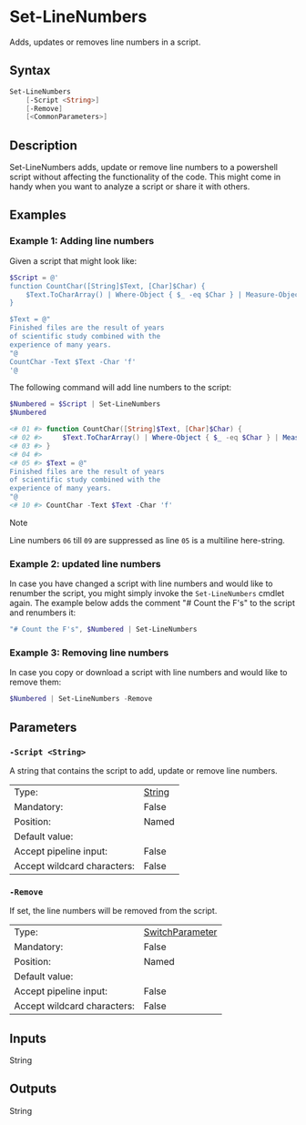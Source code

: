<!-- MarkdownLint-disable MD033 -->
# Set-LineNumbers

Adds, updates or removes line numbers in a script.

## Syntax

```PowerShell
Set-LineNumbers
    [-Script <String>]
    [-Remove]
    [<CommonParameters>]
```

## Description

Set-LineNumbers adds, update or remove line numbers to a powershell script
without affecting the functionality of the code.
This might come in handy when you want to analyze a script or share it with others.

## Examples

### Example 1: Adding line numbers


Given a script that might look like:

```PowerShell
$Script = @'
function CountChar([String]$Text, [Char]$Char) {
    $Text.ToCharArray() | Where-Object { $_ -eq $Char } | Measure-Object | Select-Object -ExpandProperty Count
}

$Text = @"
Finished files are the result of years
of scientific study combined with the
experience of many years.
"@
CountChar -Text $Text -Char 'f'
'@
```

The following command will add line numbers to the script:

```PowerShell
$Numbered = $Script | Set-LineNumbers
$Numbered

<# 01 #> function CountChar([String]$Text, [Char]$Char) {
<# 02 #>     $Text.ToCharArray() | Where-Object { $_ -eq $Char } | Measure-Object | Select-Object -ExpandProperty Count
<# 03 #> }
<# 04 #>
<# 05 #> $Text = @"
Finished files are the result of years
of scientific study combined with the
experience of many years.
"@
<# 10 #> CountChar -Text $Text -Char 'f'
```

> [!Note]
> Line numbers `06` till `09` are suppressed as line `05` is a multiline here-string.

### Example 2: updated line numbers


In case you have changed a script with line numbers and would like to renumber the script,
you might simply invoke the `Set-LineNumbers` cmdlet again.
The example below adds the comment "# Count the F's" to the script and renumbers it:

```PowerShell
"# Count the F's", $Numbered | Set-LineNumbers
```

### Example 3: Removing line numbers


In case you copy or download a script with line numbers and would like to remove them:

```PowerShell
$Numbered | Set-LineNumbers -Remove
```

## Parameters

### <a id="-script">**`-Script <String>`**</a>

A string that contains the script to add, update or remove line numbers.

<table>
<tr><td>Type:</td><td><a href="https://docs.microsoft.com/en-us/dotnet/api/System.String">String</a></td></tr>
<tr><td>Mandatory:</td><td>False</td></tr>
<tr><td>Position:</td><td>Named</td></tr>
<tr><td>Default value:</td><td></td></tr>
<tr><td>Accept pipeline input:</td><td>False</td></tr>
<tr><td>Accept wildcard characters:</td><td>False</td></tr>
</table>

### <a id="-remove">**`-Remove`**</a>

If set, the line numbers will be removed from the script.

<table>
<tr><td>Type:</td><td><a href="https://docs.microsoft.com/en-us/dotnet/api/System.Management.Automation.SwitchParameter">SwitchParameter</a></td></tr>
<tr><td>Mandatory:</td><td>False</td></tr>
<tr><td>Position:</td><td>Named</td></tr>
<tr><td>Default value:</td><td></td></tr>
<tr><td>Accept pipeline input:</td><td>False</td></tr>
<tr><td>Accept wildcard characters:</td><td>False</td></tr>
</table>

## Inputs

String

## Outputs

String

[comment]: <> (Created with Get-MarkdownHelp: Install-Script -Name Get-MarkdownHelp)
